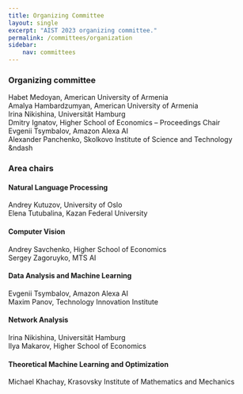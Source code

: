 ```yaml
---
title: Organizing Committee
layout: single
excerpt: "AIST 2023 organizing committee."
permalink: /committees/organization
sidebar: 
    nav: committees 
---
```


<h3>Organizing committee</h3>
Habet Medoyan, American University of Armenia<br/>
Amalya Hambardzumyan, American University of Armenia<br/>
Irina Nikishina, Universität Hamburg<br/>
Dmitry Ignatov, Higher School of Economics &ndash; Proceedings Chair<br/>
Evgenii Tsymbalov, Amazon Alexa AI<br/>
Alexander Panchenko, Skolkovo Institute of Science and Technology &ndash<br/>

<h3>Area chairs</h3>

<h4>Natural Language Processing</h4>
Andrey Kutuzov, University of Oslo<br/>
Elena Tutubalina, Kazan Federal University

<h4>Computer Vision</h4>
Andrey Savchenko, Higher School of Economics<br>
Sergey Zagoruyko, MTS AI

<h4>Data Analysis and Machine Learning</h4>
Evgenii Tsymbalov, Amazon Alexa AI<br/>
Maxim Panov, Technology Innovation Institute


<h4>Network Analysis</h4>
Irina Nikishina, Universität Hamburg<br/>
Ilya Makarov, Higher School of Economics

<h4>Theoretical Machine Learning and Optimization</h4>
Michael Khachay, Krasovsky Institute of Mathematics and Mechanics<br/>

<!-- <h3>Volunteers</h3> -->
